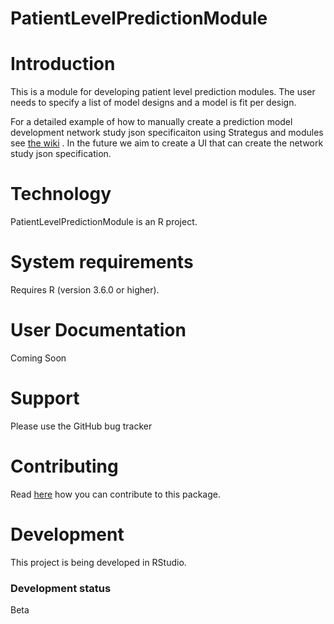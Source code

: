 # PatientLevelPredictionModule

# Introduction

This is a module for developing patient level prediction modules.  The user needs to specify a list of model designs and a model is fit per design.

For a detailed example of how to manually create a prediction model development network study json specificaiton using Strategus and modules see [the wiki](https://github.com/OHDSI/PatientLevelPredictionModule/wiki/Instructions) .  In the future we aim to create a UI that can create the network study json specification.

# Technology

PatientLevelPredictionModule is an R project.

# System requirements

Requires R (version 3.6.0 or higher).

# User Documentation

Coming Soon

# Support

Please use the GitHub bug tracker

# Contributing

Read [here](https://ohdsi.github.io/Hades/contribute.html) how you can contribute to this package.


# Development

This project is being developed in RStudio.

### Development status

Beta
